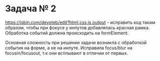# Задача № 2

https://jsbin.com/deyoteb/edit?html,css,js,output - исправить код таким образом, чтобы при фокусе у инпутов добавлялась красная рамка. Обработка событий должна происходить на formElement.

Основная сложность при решении задачи возникла с обработкой события на форме, а не на инпуте. Исправила focus/blur  на focusin/focusout, т.к они всплывают в отличии от первых.
